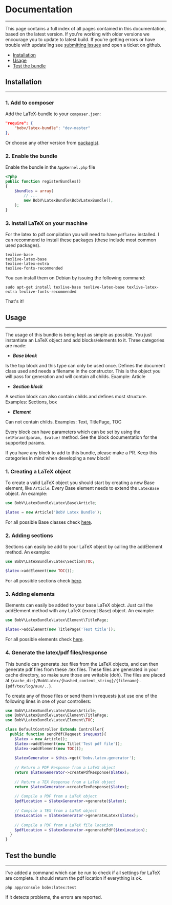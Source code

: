 # Documentation
---------------------------------------

This page contains a full index of all pages contained in this documentation, based on the latest version.
If you're working with older versions we encourage you to update to latest build.
If you're getting errors or have trouble with update'ing see [submitting issues][1] and open a ticket on github.

[1]: https://github.com/bobv/latex-bundle/blob/master/Resources/doc/support/submitting-issues.md

* [Installation](https://github.com/bobvandevijver/latex-bundle/tree/master/Resources/doc/documentation.md#installation)
* [Usage](https://github.com/bobvandevijver/latex-bundle/tree/master/Resources/doc/documentation.md#usage)
* [Test the bundle](https://github.com/bobvandevijver/latex-bundle/tree/master/Resources/doc/documentation.md#test-the-bundle)

## Installation
--------------------

### 1. Add to composer

Add the LaTeX-bundle to your `composer.json`:

```json
"require": {
    "bobv/latex-bundle": "dev-master"
},
```

Or choose any other version from [packagist](https://packagist.org/packages/bobv/latex-bundle).

### 2. Enable the bundle

Enable the bundle in the `AppKernel.php` file
```php
<?php
public function registerBundles()
{
    $bundles = array(
        // ...
        new BobV\LatexBundle\BobVLatexBundle(),
    );
}
```

### 3. Install LaTeX on your machine

For the latex to pdf compilation you will need to have `pdflatex` installed. I can recommend to install these packages (these include most common used packages). 

```
texlive-base 
texlive-latex-base 
texlive-latex-extra
texlive-fonts-recommended
```

You can install them on Debian by issuing the following command:

```
sudo apt-get install texlive-base texlive-latex-base texlive-latex-extra texlive-fonts-recommended
```

That's it!

## Usage
-------------------------

The usage of this bundle is being kept as simple as possible. You just instantiate an LaTeX object and add blocks/elements to it. Three categories are made: 

* __*Base block*__

 Is the top block and this type can only be used once. Defines the document class used and needs a filename in the constructor. This is the object you will pass for generation and will contain all childs. Example: Article
* __*Section block*__
 
 A section block can also contain childs and defines most structure. Examples: Sections, box
* __*Element*__

 Can not contain childs. Examples: Text, TitlePage, TOC

Every block can have parameters which can be set by using the `setParam($param, $value)` method. See the block documentation for the supported params.
 
If you have any block to add to this bundle, please make a PR. Keep this categories in mind when developing a new block!

### 1. Creating a LaTeX object

To create a valid LaTeX object you should start by creating a new Base element, like `Article`. Every Base element needs to extend the `LatexBase` object. An example: 

```php
use BobV\LatexBundle\Latex\Base\Article;

$latex = new Article('BobV Latex Bundle');
```

For all possible Base classes check [here](https://github.com/bobvandevijver/latex-bundle/tree/master/Resources/doc/base).

### 2. Adding sections

Sections can easily be add to your LaTeX object by calling the addElement method. An example: 

```php
use BobV\LatexBundle\Latex\Section\TOC;

$latex->addElement(new TOC());
```

For all possible sections check [here](https://github.com/bobvandevijver/latex-bundle/tree/master/Resources/doc/section).

### 3. Adding elements

Elements can easily be added to your base LaTeX object. Just call the addElement method with any LaTeX (except Base) object. An example: 

```php
use BobV\LatexBundle\Latex\Element\TitlePage;

$latex->addElement(new TitlePage('Test title'));
```

For all possible elements check [here](https://github.com/bobvandevijver/latex-bundle/tree/master/Resources/doc/element).

### 4. Generate the latex/pdf files/response

This bundle can generate .tex files from the LaTeX objects, and can then generate pdf files from these .tex files. These files are generated in your cache directory, so make sure those are writable (doh). The files are placed at `{cache_dir}/BobVLatex/{hashed_content_string}/{filename}.{pdf/tex/log/aux/..}`. 

To create any of those files or send them in requests just use one of the following lines in one of your controllers: 

```php
use BobV\LatexBundle\Latex\Base\Article;
use BobV\LatexBundle\Latex\Element\TitlePage;
use BobV\LatexBundle\Latex\Element\TOC;

class DefaultController Extends Controller{
  public function sendPdf(Request $request){
    $latex = new Article();
    $latex->addElement(new Title('Test pdf file'));
    $latex->addElement(new TOC());
    
    $latexGenerator = $this->get('bobv.latex.generator');
    
    // Return a PDF Response from a LaTeX object
    return $latexGenerator->createPdfResponse($latex);
    
    // Return a TEX Response from a LaTeX object
    return $latexGenerator->createTexResponse($latex);
    
    // Compile a PDF from a LaTeX object
    $pdfLocation = $latexGenerator->generate($latex);
    
    // Compile a TEX from a LaTeX object
    $texLocation = $latexGenerator->generateLatex($latex);
    
    // Compile a PDF from a LaTeX file location
    $pdfLocation = $latexGenerator->generatePdf($texLocation);
  }
}
```

## Test the bundle
---------------------------

I've added a command which can be run to check if all settings for LaTeX are complete. It should return the pdf location if everything is ok. 

```
php app/console bobv:latex:test
```

If it detects problems, the errors are reported. 